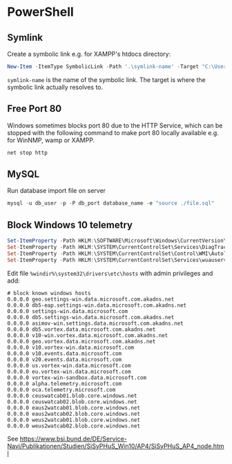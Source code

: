 # PowerShell

## Symlink

Create a symbolic link e.g. for XAMPP's htdocs directory:

```powershell
New-Item -ItemType SymbolicLink -Path '.\symlink-name' -Target "C:\Users\user\data\git\project\"
```

`symlink-name` is the name of the symbolic link. The target is where the symbolic link actually resolves to.

## Free Port 80

Windows sometimes blocks port 80 due to the HTTP Service, which can be stopped with the following command to make port 80 locally available e.g. for WinNMP, wamp or XAMPP.

```powershell
net stop http
```

## MySQL

Run database import file on server

```powershell
mysql -u db_user -p -P db_port database_name -e "source ./file.sql"
```

## Block Windows 10 telemetry

```powershell
Set-ItemProperty -Path HKLM:\SOFTWARE\Microsoft\Windows\CurrentVersion\Policies\DataCollection\ -nameAllowTelemetry -Value 0
Set-ItemProperty -Path HKLM:\SYSTEM\CurrentControlSet\Services\DiagTrack\ -name Start -Value 4
Set-ItemProperty -Path HKLM:\SYSTEM\CurrentControlSet\Control\WMI\Autologger\Diagtrack-Listener\ -name Start -Value 0
Set-ItemProperty -Path HKLM:\SYSTEM\CurrentControlSet\Services\wuauserv\ -name Start -Value 4
```

Edit file `%windir%\system32\drivers\etc\hosts` with admin privileges and add:

```plain
# block known windows hosts
0.0.0.0 geo.settings-win.data.microsoft.com.akadns.net
0.0.0.0 db5-eap.settings-win.data.microsoft.com.akadns.net
0.0.0.0 settings-win.data.microsoft.com
0.0.0.0 db5.settings-win.data.microsoft.com.akadns.net
0.0.0.0 asimov-win.settings.data.microsoft.com.akadns.net
0.0.0.0 db5.vortex.data.microsoft.com.akadns.net
0.0.0.0 v10-win.vortex.data.microsoft.com.akadns.net
0.0.0.0 geo.vortex.data.microsoft.com.akadns.net
0.0.0.0 v10.vortex-win.data.microsoft.com
0.0.0.0 v10.events.data.microsoft.com
0.0.0.0 v20.events.data.microsoft.com
0.0.0.0 us.vortex-win.data.microsoft.com
0.0.0.0 eu.vortex-win.data.microsoft.com
0.0.0.0 vortex-win-sandbox.data.microsoft.com
0.0.0.0 alpha.telemetry.microsoft.com
0.0.0.0 oca.telemetry.microsoft.com
0.0.0.0 ceuswatcab01.blob.core.windows.net
0.0.0.0 ceuswatcab02.blob.core.windows.net
0.0.0.0 eaus2watcab01.blob.core.windows.net
0.0.0.0 eaus2watcab02.blob.core.windows.net
0.0.0.0 weus2watcab01.blob.core.windows.net
0.0.0.0 weus2watcab02.blob.core.windows.net
```

See https://www.bsi.bund.de/DE/Service-Navi/Publikationen/Studien/SiSyPHuS_Win10/AP4/SiSyPHuS_AP4_node.html
